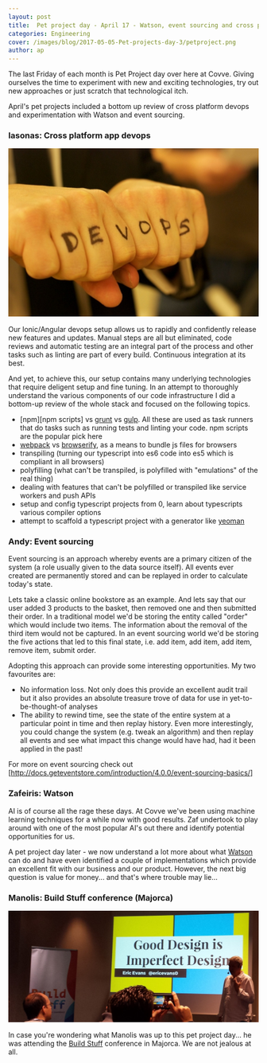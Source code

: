 ```yaml
---
layout: post
title:  Pet project day - April 17 - Watson, event sourcing and cross platform dev ops
categories: Engineering
cover: /images/blog/2017-05-05-Pet-projects-day-3/petproject.png
author: ap
---
```

The last Friday of each month is Pet Project day over here at Covve. Giving ourselves the time to experiment with new and exciting technologies, try out new approaches or just scratch that technological itch.

April's pet projects included a bottom up review of cross platform devops and experimentation with Watson and event sourcing.
<!--more-->

### Iasonas: Cross platform app devops

![DevOps](/images/blog/2017-05-05-Pet-projects-day-3/devops.jpg)

Our Ionic/Angular devops setup allows us to rapidly and confidently release new features and updates. Manual steps are all but eliminated, code reviews and automatic testing are an integral part of the process and other tasks such as linting are part of every build. Continuous integration at its best.


And yet, to achieve this, our setup contains many underlying technologies that require deligent setup and fine tuning. In an attempt to 
thoroughly understand the various components of our code infrastructure I did a bottom-up review of the whole stack and focused on the following topics.
- [npm][npm scripts] vs [grunt][grunt] vs [gulp][gulp]. All these are used as task runners that do tasks such as running tests and linting your code. npm scripts are the popular pick here
- [webpack][webpack] vs [browserify][browserify], as a means to bundle js files for browsers
- transpiling (turning our typescript into es6 code into es5 which is compliant in all browsers)
- polyfilling (what can't be transpiled, is polyfilled with "emulations" of the real thing)
- dealing with features that can't be polyfilled or transpiled like service workers and push APIs
- setup and config typescript projects from 0, learn about typescripts various compiler options
- attempt to scaffold a typescript project with a generator like [yeoman][yeoman]

### Andy: Event sourcing

Event sourcing is an approach whereby events are a primary citizen of the system (a role usually given to the data source itself). All events ever created are permanently stored and can be replayed in order to calculate today's state.

Lets take a classic online bookstore as an example. And lets say that our user added 3 products to the basket, then removed one and then submitted their order. In a traditional model we'd be storing the entity called "order" which would include two items. The information about the removal of the third item would not be captured. In an event sourcing world we'd be storing the five actions that led to this final state, i.e. add item, add item, add item, remove item, submit order.

Adopting this approach can provide some interesting opportunities. My two favourites are:
- No information loss. Not only does this provide an excellent audit trail but it also provides an absolute treasure trove of data for use in yet-to-be-thought-of analyses
- The ability to rewind time, see the state of the entire system at a particular point in time and then replay history. Even more interestingly, you could change the system (e.g. tweak an algorithm) and then replay all events and see what impact this change would have had, had it been applied in the past!

For more on event sourcing check out [http://docs.geteventstore.com/introduction/4.0.0/event-sourcing-basics/]

### Zafeiris: Watson

AI is of course all the rage these days. At Covve we've been using machine learning techniques for a while now with good results. Zaf undertook to play around with one of the most popular AI's out there and identify potential opportunities for us.

A pet project day later - we now understand a lot more about what [Watson] can do and have even identified a couple of implementations which provide an excellent fit with our business and our product. However, the next big question is value for money... and that's where trouble may lie...

### Manolis: Build Stuff conference (Majorca)

![BuildStuff](/images/blog/2017-05-05-Pet-projects-day-3/buildstuff.jpg)

In case you're wondering what Manolis was up to this pet project day... he was attending the [Build Stuff][buildstuff] conference in Majorca. We are not jealous at all.

[Watson]: https://www.ibm.com/watson/
[http://docs.geteventstore.com/introduction/4.0.0/event-sourcing-basics/]: http://docs.geteventstore.com/introduction/4.0.0/event-sourcing-basics/
[npm]: https://docs.npmjs.com/misc/scripts
[buildstuff]: http://buildstuff.lt/summer/
[grunt]: https://gruntjs.com/
[gulp]: http://gulpjs.com/
[webpack]: https://webpack.github.io/
[browserify]: http://browserify.org/
[yeoman]: http://yeoman.io/